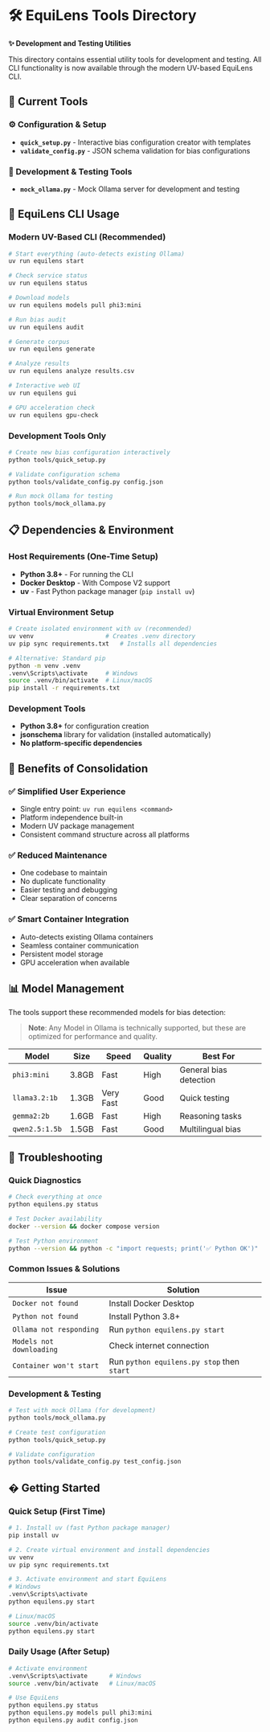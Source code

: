 # 🛠️ EquiLens Tools Directory

**✨ Development and Testing Utilities**

This directory contains essential utility tools for development and testing. All CLI functionality is now available through the modern UV-based EquiLens CLI.

## 📁 Current Tools

### ⚙️ Configuration & Setup
- **`quick_setup.py`** - Interactive bias configuration creator with templates
- **`validate_config.py`** - JSON schema validation for bias configurations

### 🧪 Development & Testing Tools
- **`mock_ollama.py`** - Mock Ollama server for development and testing


## 🚀 EquiLens CLI Usage

### Modern UV-Based CLI (Recommended)
```bash
# Start everything (auto-detects existing Ollama)
uv run equilens start

# Check service status
uv run equilens status

# Download models
uv run equilens models pull phi3:mini

# Run bias audit
uv run equilens audit

# Generate corpus
uv run equilens generate

# Analyze results
uv run equilens analyze results.csv

# Interactive web UI
uv run equilens gui

# GPU acceleration check
uv run equilens gpu-check
```

### Development Tools Only
```bash
# Create new bias configuration interactively
python tools/quick_setup.py

# Validate configuration schema
python tools/validate_config.py config.json

# Run mock Ollama for testing
python tools/mock_ollama.py
```

## 📋 Dependencies & Environment

### Host Requirements (One-Time Setup)
- **Python 3.8+** - For running the CLI
- **Docker Desktop** - With Compose V2 support
- **uv** - Fast Python package manager (`pip install uv`)

### Virtual Environment Setup
```bash
# Create isolated environment with uv (recommended)
uv venv                    # Creates .venv directory
uv pip sync requirements.txt   # Installs all dependencies

# Alternative: Standard pip
python -m venv .venv
.venv\Scripts\activate     # Windows
source .venv/bin/activate  # Linux/macOS
pip install -r requirements.txt
```

### Development Tools
- **Python 3.8+** for configuration creation
- **jsonschema** library for validation (installed automatically)
- **No platform-specific dependencies**

## 🎯 Benefits of Consolidation

### ✅ **Simplified User Experience**
- Single entry point: `uv run equilens <command>`
- Platform independence built-in
- Modern UV package management
- Consistent command structure across all platforms

### ✅ **Reduced Maintenance**
- One codebase to maintain
- No duplicate functionality
- Easier testing and debugging
- Clear separation of concerns

### ✅ **Smart Container Integration**
- Auto-detects existing Ollama containers
- Seamless container communication
- Persistent model storage
- GPU acceleration when available

## 📊 Model Management

The tools support these recommended models for bias detection:
> **Note**: Any Model in Ollama is technically supported, but these are optimized for performance and quality.

| Model          | Size  | Speed     | Quality | Best For               |
| -------------- | ----- | --------- | ------- | ---------------------- |
| `phi3:mini`    | 3.8GB | Fast      | High    | General bias detection |
| `llama3.2:1b`  | 1.3GB | Very Fast | Good    | Quick testing          |
| `gemma2:2b`    | 1.6GB | Fast      | High    | Reasoning tasks        |
| `qwen2.5:1.5b` | 1.5GB | Fast      | Good    | Multilingual bias      |


## 🐛 Troubleshooting

### Quick Diagnostics
```bash
# Check everything at once
python equilens.py status

# Test Docker availability
docker --version && docker compose version

# Test Python environment
python --version && python -c "import requests; print('✅ Python OK')"
```

### Common Issues & Solutions

| Issue                    | Solution                                   |
| ------------------------ | ------------------------------------------ |
| `Docker not found`       | Install Docker Desktop                     |
| `Python not found`       | Install Python 3.8+                        |
| `Ollama not responding`  | Run `python equilens.py start`             |
| `Models not downloading` | Check internet connection                  |
| `Container won't start`  | Run `python equilens.py stop` then `start` |

### Development & Testing
```bash
# Test with mock Ollama (for development)
python tools/mock_ollama.py

# Create test configuration
python tools/quick_setup.py

# Validate configuration
python tools/validate_config.py test_config.json
```

## � Getting Started

### Quick Setup (First Time)
```bash
# 1. Install uv (fast Python package manager)
pip install uv

# 2. Create virtual environment and install dependencies
uv venv
uv pip sync requirements.txt

# 3. Activate environment and start EquiLens
# Windows
.venv\Scripts\activate
python equilens.py start

# Linux/macOS
source .venv/bin/activate
python equilens.py start
```

### Daily Usage (After Setup)
```bash
# Activate environment
.venv\Scripts\activate      # Windows
source .venv/bin/activate   # Linux/macOS

# Use EquiLens
python equilens.py status
python equilens.py models pull phi3:mini
python equilens.py audit config.json
```
